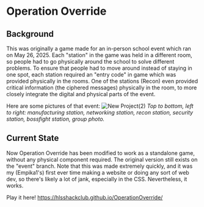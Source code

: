 # Operation Override

## Background

This was originally a game made for an in-person school event which ran on May 26, 2025. Each "station" in the game was held in a different room, so people had to go physically around the school to solve different problems. To ensure that people had to move around instead of staying in one spot, each station required an "entry code" in game which was provided physically in the rooms. One of the stations (Recon) even provided critical information (the ciphered messages) physically in the room, to more closely integrate the digital and physical parts of the event. 

Here are some pictures of that event:
![New Project(2)](https://github.com/user-attachments/assets/bf6551c9-3c2d-4e1d-80e7-bd08292cee02)
*Top to bottom, left to right: manufacturing station, networking station, recon station, security station, bossfight station, group photo.*

## Current State

Now Operation Override has been modified to work as a standalone game, without any physical component required. The original version still exists on the "event" branch. Note that this was made extremely quickly, and it was my (Empika1's) first ever time making a website or doing any sort of web dev, so there's likely a lot of jank, especially in the CSS. Nevertheless, it works.

Play it here! https://hlsshackclub.github.io/OperationOverride/
